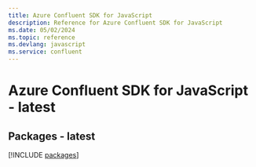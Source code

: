 ```yaml
---
title: Azure Confluent SDK for JavaScript
description: Reference for Azure Confluent SDK for JavaScript
ms.date: 05/02/2024
ms.topic: reference
ms.devlang: javascript
ms.service: confluent
---
```

# Azure Confluent SDK for JavaScript - latest
## Packages - latest
[!INCLUDE [packages](confluent-index.md)]